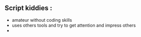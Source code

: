 ## Script kiddies :
- amateur without coding skills
- uses others tools and try to get attention and impress others
- 